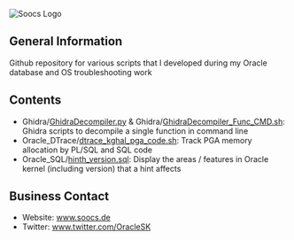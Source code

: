 ![Soocs Logo](http://www.soocs.de/wp-content/uploads/Soocs_Header.gif)

## General Information
Github repository for various scripts that I developed during my Oracle database and OS troubleshooting work

## Contents
- Ghidra/[GhidraDecompiler.py](Ghidra/GhidraDecompiler.py) & Ghidra/[GhidraDecompiler_Func_CMD.sh](Ghidra/GhidraDecompiler_Func_CMD.sh): Ghidra scripts to decompile a single function in command line
- Oracle_DTrace/[dtrace_kghal_pga_code.sh](Oracle_DTrace/dtrace_kghal_pga_code.sh): Track PGA memory allocation by PL/SQL and SQL code
- Oracle_SQL/[hinth_version.sql](Oracle_SQL/hinth_version.sql): Display the areas / features in Oracle kernel (including version) that a hint affects

## Business Contact
- Website: www.soocs.de
- Twitter: www.twitter.com/OracleSK

